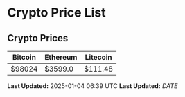 # Crypto Price List

## Crypto Prices
| Bitcoin | Ethereum | Litecoin |
| ------- | -------- | -------- |
| $98024 | $3599.0 | $111.48 |
**Last Updated:** 2025-01-04 06:39 UTC
**Last Updated:** $DATE$
